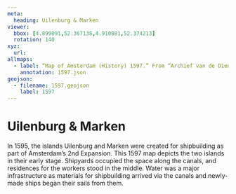 ```yaml
---
meta:
  heading: Uilenburg & Marken
viewer:
  bbox: [4.899091,52.367138,4.910881,52.374213]
  rotation: 140
xyz:
  url: 
allmaps:
  - label: “Map of Amsterdam (History) 1597.” From “Archief van de Dienst Openbare Werken; Centraal Tekeningen Archief,” Stadsarchief Amsterdam. 1597. Author unknown. Orientation; south-southwest above.
    annotation: 1597.json
geojson:
  - filename: 1597.geojson
    label: 1597
---
```

# Uilenburg & Marken
In 1595, the islands Uilenburg and Marken were created for shipbuilding as part of Amsterdam’s 2nd Expansion. This 1597 map depicts the two islands in their early stage. Shipyards occupied the space along the canals, and residences for the workers stood in the middle. Water was a major infrastructure as materials for shipbuilding arrived via the canals and newly-made ships began their sails from them. 
